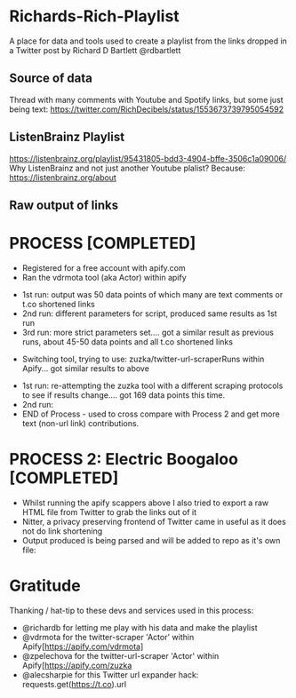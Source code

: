 # Richards-Rich-Playlist
A place for data and tools used to create a playlist from the links dropped in a Twitter post by Richard D Bartlett @rdbartlett

## Source of data
Thread with many comments with Youtube and Spotify links, but some just being text:
https://twitter.com/RichDecibels/status/1553673739795054592

## ListenBrainz Playlist
https://listenbrainz.org/playlist/95431805-bdd3-4904-bffe-3506c1a09006/
Why ListenBrainz and not just another Youtube plalist? Because: https://listenbrainz.org/about 

## Raw output of links
 <INSERT LINK>



# PROCESS [COMPLETED]
 - Registered for a free account with apify.com
 - Ran the vdrmota tool (aka Actor) within apify
  * 1st run: output was 50 data points of which many are text comments or t.co shortened links
  * 2nd run: different parameters for script, produced same results as 1st run
  * 3rd run: more strict parameters set.... got a similar result as previous runs, about 45-50 data points and all t.co shortened links
  
 - Switching tool, trying to use: zuzka/twitter-url-scraperRuns within Apify... got similar results to above
  * 1st run: re-attempting the zuzka tool with a different scraping protocols to see if results change.... got 169 data points this time.
  * 2nd run: 
  * END of Process - used to cross compare with Process 2 and get more text (non-url link) contributions.


# PROCESS 2: Electric Boogaloo [COMPLETED]
 - Whilst running the apify scappers above I also tried to export a raw HTML file from Twitter to grab the links out of it
 - Nitter, a privacy preserving frontend of Twitter came in useful as it does not do link shortening
 - Output produced is being parsed and will be added to repo as it's own file: 

# Gratitude

Thanking / hat-tip to these devs and services used in this process:
- @richardb for letting me play with his data and make the playlist
- @vdrmota for the twitter-scraper 'Actor' within Apify[https://apify.com/vdrmota]
- @zpelechova for the twitter-url-scraper 'Actor' within Apify[https://apify.com/zuzka
- @alecsharpie for this Twitter url expander hack: requests.get(https://t.co<adfsd>).url

